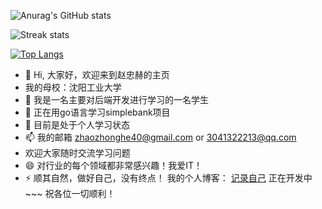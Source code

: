 ![Anurag's GitHub stats](https://github-readme-stats.vercel.app/api?username=Whuichenggong&theme=cobalt2&show_icons=true)


![Streak stats](https://github-readme-streak-stats.herokuapp.com/?user=Whuichenggong&show_icons=true&theme=tokyonight)

[![Top Langs](https://github-readme-stats.vercel.app/api/top-langs/?username=anuraghazra)](https://github.com/anuraghazra/github-readme-stats)
- 👋 Hi, 大家好，欢迎来到赵忠赫的主页
- 我的母校：沈阳工业大学
- 👀 我是一名主要对后端开发进行学习的一名学生
- 🌱 正在用go语言学习simplebank项目
- 💞️ 目前是处于个人学习状态
- 📫 我的邮箱 zhaozhonghe40@gmail.com or 3041322213@qq.com
- 欢迎大家随时交流学习问题
- 😄  对行业的每个领域都非常感兴趣！我爱IT！
- ⚡ 顺其自然，做好自己，没有终点！
我的个人博客：
[ 记录自己](https://whuichenggong.github.io/)
正在开发中~~~
祝各位一切顺利！
<!---
Passion never fails
--->
